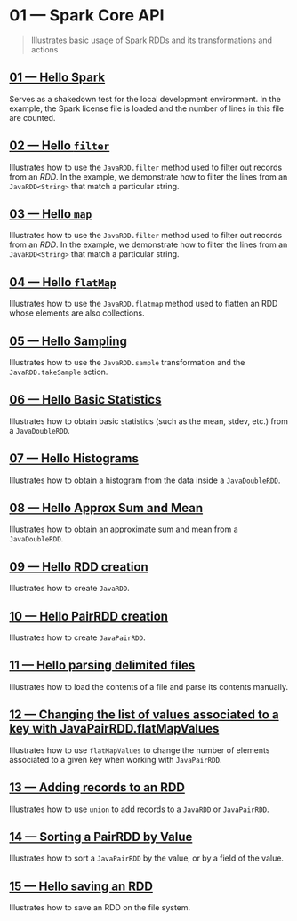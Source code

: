# 01 &mdash; Spark Core API
> Illustrates basic usage of Spark RDDs and its transformations and actions

## [01 &mdash; Hello Spark](./001-hello-spark/)
Serves as a shakedown test for the local development environment. In the example, the Spark license file is loaded and the number of lines in this file are counted.

## [02 &mdash; Hello `filter`](./002-hello-filter/)
Illustrates how to use the `JavaRDD.filter` method used to filter out records from an *RDD*. In the example, we demonstrate how to filter the lines from an `JavaRDD<String>` that match a particular string.

## [03 &mdash; Hello `map`](./003-hello-map/)
Illustrates how to use the `JavaRDD.filter` method used to filter out records from an *RDD*. In the example, we demonstrate how to filter the lines from an `JavaRDD<String>` that match a particular string.

## [04 &mdash; Hello `flatMap`](./004-hello-flatmap/)
Illustrates how to use the `JavaRDD.flatmap` method used to flatten an RDD whose elements are also collections.

## [05 &mdash; Hello Sampling](./005-hello-sampling/)
Illustrates how to use the `JavaRDD.sample` transformation and the `JavaRDD.takeSample` action.

## [06 &mdash; Hello Basic Statistics](./006-hello-basic-statistics/)
Illustrates how to obtain basic statistics (such as the mean, stdev, etc.) from a `JavaDoubleRDD`.

## [07 &mdash; Hello Histograms](./007-hello-histograms/)
Illustrates how to obtain a histogram from the data inside a `JavaDoubleRDD`.

## [08 &mdash; Hello Approx Sum and Mean](./008-hello-approx-sum-and-mean/)
Illustrates how to obtain an approximate sum and mean from a `JavaDoubleRDD`.

## [09 &mdash; Hello RDD creation](./009-hello-rdd-creation/)
Illustrates how to create `JavaRDD`.

## [10 &mdash; Hello PairRDD creation](./010-hello-pair-rdd-creation/)
Illustrates how to create `JavaPairRDD`.

## [11 &mdash; Hello parsing delimited files](./011-hello-parsing-delimited-files/)
Illustrates how to load the contents of a file and parse its contents manually.

## [12 &mdash; Changing the list of values associated to a key with JavaPairRDD.flatMapValues](./012-adding-values-to-pair-rdd-with-map-values/)
Illustrates how to use `flatMapValues` to change the number of elements associated to a given key when working with `JavaPairRDD`.

## [13 &mdash; Adding records to an RDD](./013-adding-records-to-an-rdd/)
Illustrates how to use `union` to add records to a `JavaRDD` or `JavaPairRDD`.

## [14 &mdash; Sorting a PairRDD by Value](./014-sorting-pair-rdd-by-value/)
Illustrates how to sort a `JavaPairRDD` by the value, or by a field of the value.

## [15 &mdash; Hello saving an RDD](./015-hello-save-rdd/)
Illustrates how to save an RDD on the file system.


